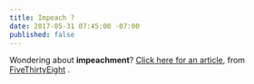 ```yaml
---
title: Impeach ?
date: 2017-05-31 07:45:00 -07:00
published: false
---
```


Wondering about **impeachment**?  [Click here for an article](https://fivethirtyeight.com/features/chance-donald-trump-impeached/), from  [FiveThirtyEight](https://en.wikipedia.org/wiki/FiveThirtyEight) .
